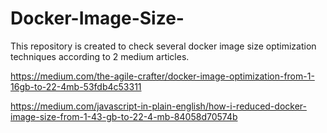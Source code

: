 # Docker-Image-Size-
This repository is created to check several docker image size optimization techniques according to 2 medium articles.

https://medium.com/the-agile-crafter/docker-image-optimization-from-1-16gb-to-22-4mb-53fdb4c53311

https://medium.com/javascript-in-plain-english/how-i-reduced-docker-image-size-from-1-43-gb-to-22-4-mb-84058d70574b
